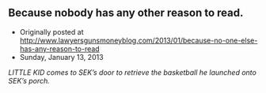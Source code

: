 ## Because nobody has any other reason to read.

 * Originally posted at http://www.lawyersgunsmoneyblog.com/2013/01/because-no-one-else-has-any-reason-to-read
 * Sunday, January 13, 2013

_LITTLE KID comes to SEK’s door to retrieve the basketball he launched onto SEK’s porch._